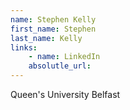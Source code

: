 ```yaml
---
name: Stephen Kelly
first_name: Stephen
last_name: Kelly
links:
	- name: LinkedIn
	absolutle_url:
---
```

Queen's University Belfast
